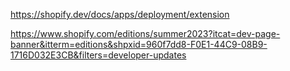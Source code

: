 https://shopify.dev/docs/apps/deployment/extension

https://www.shopify.com/editions/summer2023?itcat=dev-page-banner&itterm=editions&shpxid=960f7dd8-F0E1-44C9-08B9-1716D032E3CB&filters=developer-updates

